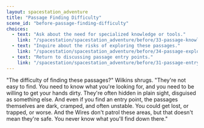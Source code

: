 ```yaml
---
layout: spacestation_adventure
title: "Passage Finding Difficulty"
scene_id: "before-passage-finding-difficulty"
choices:
  - text: "Ask about the need for specialized knowledge or tools."
    link: "/spacestation/spacestation_adventure/before/33-passage-knowledge-tools/"
  - text: "Inquire about the risks of exploring these passages."
    link: "/spacestation/spacestation_adventure/before/34-passage-exploration-risks/"
  - text: "Return to discussing passage entry points."
    link: "/spacestation/spacestation_adventure/before/31-passage-entry-points/"
---
```


"The difficulty of finding these passages?" Wilkins shrugs. "They're not easy to find. You need to know what you're looking for, and you need to be willing to get your hands dirty. They're often hidden in plain sight, disguised as something else. And even if you find an entry point, the passages themselves are dark, cramped, and often unstable. You could get lost, or trapped, or worse. And the Wires don't patrol these areas, but that doesn't mean they're safe. You never know what you'll find down there."
